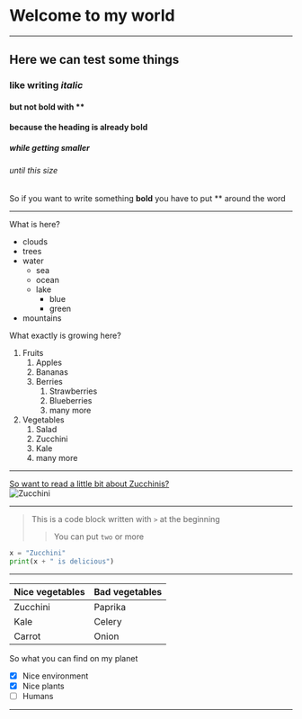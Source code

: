
# Welcome to my world

---

## Here we can test some things
### like writing *italic*
#### but not bold with \**
#### because the heading is already bold
##### while getting smaller
###### until this size

So if you want to write something **bold** you have to put \** around the word

---

What is here?
- clouds
- trees
- water
    - sea
    - ocean
    - lake
        - blue
        - green
- mountains

What exactly is growing here?
1. Fruits
    1. Apples
    2. Bananas
    3. Berries
        1. Strawberries
        2. Blueberries
        3. many more
2. Vegetables
    1. Salad
    2. Zucchini
    3. Kale
    4. many more

---

[So want to read a little bit about Zucchinis?](https://en.wikipedia.org/wiki/Zucchini) \
![Zucchini](https://upload.wikimedia.org/wikipedia/commons/thumb/9/92/CSA-Striped-Zucchini.jpg/250px-CSA-Striped-Zucchini.jpg)

---

> This is a code block written with `>` at the beginning
>> You can put `two` or more

```python
x = "Zucchini"
print(x + " is delicious")
```

---

| Nice vegetables | Bad vegetables |
|-----------------|----------------|
| Zucchini        | Paprika        |
| Kale            | Celery         |
| Carrot          | Onion          |


So what you can find on my planet
- [x] Nice environment
- [x] Nice plants
- [ ] Humans

---